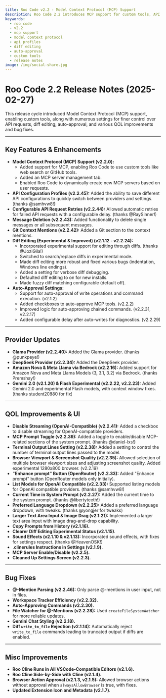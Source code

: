 ```yaml
---
title: Roo Code v2.2 - Model Context Protocol (MCP) Support
description: Roo Code 2.2 introduces MCP support for custom tools, API configuration profiles, enhanced diff editing, and numerous quality-of-life improvements.
keywords:
  - roo code
  - v2.2
  - mcp support
  - model context protocol
  - api profiles
  - diff editing
  - auto-approval
  - custom tools
  - release notes
image: /img/social-share.jpg
---
```


# Roo Code 2.2 Release Notes (2025-02-27)

This release cycle introduced Model Context Protocol (MCP) support, enabling custom tools, along with numerous settings for finer control over API requests, diff editing, auto-approval, and various QOL improvements and bug fixes.

---

## Key Features & Enhancements

*   **Model Context Protocol (MCP) Support (v2.2.0):**
    *   Added support for MCP, enabling Roo Code to use custom tools like web search or GitHub tools.
    *   Added an MCP server management tab.
    *   Enabled Roo Code to dynamically create new MCP servers based on user requests.
*   **API Configuration Profiles (v2.2.45):** Added the ability to save different API configurations to quickly switch between providers and settings. (thanks @samhvw8!)
*   **Configurable API Request Retries (v2.2.44):** Allowed automatic retries for failed API requests with a configurable delay. (thanks @RaySinner!)
*   **Message Deletion (v2.2.43):** Added functionality to delete single messages or all subsequent messages.
*   **Git Context Mentions (v2.2.42):** Added a Git section to the context mentions.
*   **Diff Editing (Experimental & Improved) (v2.1.12 - v2.2.24):**
    *   Incorporated experimental support for editing through diffs. (thanks @JoziGila!)
    *   Switched to search/replace diffs in experimental mode.
    *   Made diff editing more robust and fixed various bugs (indentation, Windows line endings).
    *   Added a setting for verbose diff debugging.
    *   Defaulted diff editing to on for new installs.
    *   Made fuzzy diff matching configurable (default off).
*   **Auto-Approval Settings:**
    *   Support for auto-approval of write operations and command execution. (v2.1.2)
    *   Added checkboxes to auto-approve MCP tools. (v2.2.2)
    *   Improved logic for auto-approving chained commands. (v2.2.31, v2.2.17)
    *   Added configurable delay after auto-writes for diagnostics. (v2.2.29)

---

## Provider Updates

*   **Glama Provider (v2.2.40):** Added the Glama provider. (thanks @punkpeye!)
*   **DeepSeek Provider (v2.2.34):** Added the DeepSeek provider.
*   **Amazon Nova & Meta Llama via Bedrock (v2.2.16):** Added support for Amazon Nova and Meta Llama Models (3, 3.1, 3.2) via Bedrock. (thanks Premshay!)
*   **Gemini 2.0 (v2.1.20) & Flash Experimental (v2.2.22, v2.2.23):** Added Gemini 2.0 and experimental Flash models, with context window fixes. (thanks student20880 for fix)

---

## QOL Improvements & UI

*   **Disable Streaming (OpenAI-Compatible) (v2.2.41):** Added a checkbox to disable streaming for OpenAI-compatible providers.
*   **MCP Prompt Toggle (v2.2.39):** Added a toggle to enable/disable MCP-related sections of the system prompt. (thanks @daniel-lxs!)
*   **Terminal Output Lines Setting (v2.2.38):** Added a setting to control the number of terminal output lines passed to the model.
*   **Browser Viewport & Screenshot Quality (v2.2.35):** Allowed selection of multiple browser viewport sizes and adjusting screenshot quality. Added experimental 1280x800 browser. (v2.2.19)
*   **"Enhance prompt" Button (OpenRouter) (v2.2.33):** Added "Enhance prompt" button (OpenRouter models only initially).
*   **List Models for OpenAI Compatible (v2.2.33):** Supported listing models for OpenAI compatible providers. (thanks @samhvw8!)
*   **Current Time in System Prompt (v2.2.27):** Added the current time to the system prompt. (thanks @libertyteeth!)
*   **Preferred Language Dropdown (v2.2.25):** Added a preferred language dropdown, with tweaks. (thanks @yongjer for tweaks)
*   **Larger Text Area Input & Image Drag (v2.1.21):** Implemented a larger text area input with image drag-and-drop capability.
*   **Copy Prompts from History (v2.1.16).**
*   **Clearer Diff Editing Experimental Status (v2.1.15).**
*   **Sound Effects (v2.1.10 & v2.1.13):** Incorporated sound effects, with fixes for settings respect. (thanks @HeavenOSK!)
*   **.clinerules Instructions in Settings (v2.1.9).**
*   **MCP Server Enable/Disable (v2.2.5).**
*   **Cleaned Up Settings Screen (v2.2.3).**

---

## Bug Fixes

*   **@-Mention Parsing (v2.2.46):** Only parse @-mentions in user input, not in files.
*   **Workspace Tracker Efficiency (v2.2.32).**
*   **Auto-Approving Commands (v2.2.30).**
*   **File Watcher for @-Mentions (v2.2.28):** Used `createFileSystemWatcher` for more reliable updates.
*   **Gemini Chat Styling (v2.2.18).**
*   **Diff `write_to_file` Rejection (v2.1.14):** Automatically reject `write_to_file` commands leading to truncated output if diffs are enabled.

---

## Misc Improvements

*   **Roo Cline Runs in All VSCode-Compatible Editors (v2.1.6).**
*   **Roo Cline Side-by-Side with Cline (v2.1.4).**
*   **Browser Action Approval (v2.1.3, v2.1.5):** Allowed browser actions without approval when `alwaysAllowBrowser` is true, with fixes.
*   **Updated Extension Icon and Metadata (v2.1.7).**